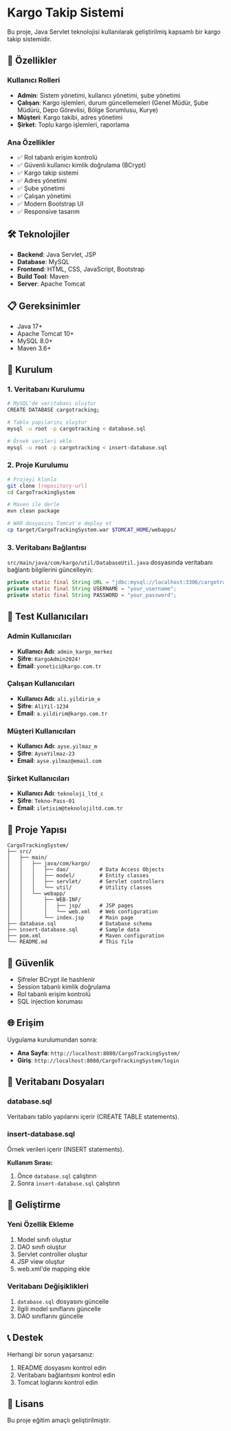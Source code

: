 # Kargo Takip Sistemi

Bu proje, Java Servlet teknolojisi kullanılarak geliştirilmiş kapsamlı bir kargo takip sistemidir.

## 🚀 Özellikler

### Kullanıcı Rolleri
- **Admin**: Sistem yönetimi, kullanıcı yönetimi, şube yönetimi
- **Çalışan**: Kargo işlemleri, durum güncellemeleri (Genel Müdür, Şube Müdürü, Depo Görevlisi, Bölge Sorumlusu, Kurye)
- **Müşteri**: Kargo takibi, adres yönetimi
- **Şirket**: Toplu kargo işlemleri, raporlama

### Ana Özellikler
- ✅ Rol tabanlı erişim kontrolü
- ✅ Güvenli kullanıcı kimlik doğrulama (BCrypt)
- ✅ Kargo takip sistemi
- ✅ Adres yönetimi
- ✅ Şube yönetimi
- ✅ Çalışan yönetimi
- ✅ Modern Bootstrap UI
- ✅ Responsive tasarım

## 🛠️ Teknolojiler

- **Backend**: Java Servlet, JSP
- **Database**: MySQL
- **Frontend**: HTML, CSS, JavaScript, Bootstrap
- **Build Tool**: Maven
- **Server**: Apache Tomcat

## 📋 Gereksinimler

- Java 17+
- Apache Tomcat 10+
- MySQL 8.0+
- Maven 3.6+

## 🚀 Kurulum

### 1. Veritabanı Kurulumu

```bash
# MySQL'de veritabanı oluştur
CREATE DATABASE cargotracking;

# Tablo yapılarını oluştur
mysql -u root -p cargotracking < database.sql

# Örnek verileri ekle
mysql -u root -p cargotracking < insert-database.sql
```

### 2. Proje Kurulumu

```bash
# Projeyi klonla
git clone [repository-url]
cd CargoTrackingSystem

# Maven ile derle
mvn clean package

# WAR dosyasını Tomcat'e deploy et
cp target/CargoTrackingSystem.war $TOMCAT_HOME/webapps/
```

### 3. Veritabanı Bağlantısı

`src/main/java/com/kargo/util/DatabaseUtil.java` dosyasında veritabanı bağlantı bilgilerini güncelleyin:

```java
private static final String URL = "jdbc:mysql://localhost:3306/cargotracking";
private static final String USERNAME = "your_username";
private static final String PASSWORD = "your_password";
```

## 👥 Test Kullanıcıları

### Admin Kullanıcıları
- **Kullanıcı Adı**: `admin_kargo_merkez`
- **Şifre**: `KargoAdmin2024!`
- **Email**: `yonetici@kargo.com.tr`

### Çalışan Kullanıcıları
- **Kullanıcı Adı**: `ali.yildirim_e`
- **Şifre**: `AliYil-1234`
- **Email**: `a.yildirim@kargo.com.tr`

### Müşteri Kullanıcıları
- **Kullanıcı Adı**: `ayse.yilmaz_m`
- **Şifre**: `AyseYilmaz-23`
- **Email**: `ayse.yilmaz@email.com`

### Şirket Kullanıcıları
- **Kullanıcı Adı**: `teknoloji_ltd_c`
- **Şifre**: `Tekno-Pass-01`
- **Email**: `iletisim@teknolojiltd.com.tr`

## 📁 Proje Yapısı

```
CargoTrackingSystem/
├── src/
│   ├── main/
│   │   ├── java/com/kargo/
│   │   │   ├── dao/          # Data Access Objects
│   │   │   ├── model/        # Entity classes
│   │   │   ├── servlet/      # Servlet controllers
│   │   │   └── util/         # Utility classes
│   │   └── webapp/
│   │       ├── WEB-INF/
│   │       │   ├── jsp/      # JSP pages
│   │       │   └── web.xml   # Web configuration
│   │       └── index.jsp     # Main page
├── database.sql              # Database schema
├── insert-database.sql       # Sample data
├── pom.xml                   # Maven configuration
└── README.md                 # This file
```

## 🔐 Güvenlik

- Şifreler BCrypt ile hashlenir
- Session tabanlı kimlik doğrulama
- Rol tabanlı erişim kontrolü
- SQL injection koruması

## 🌐 Erişim

Uygulama kurulumundan sonra:
- **Ana Sayfa**: `http://localhost:8080/CargoTrackingSystem/`
- **Giriş**: `http://localhost:8080/CargoTrackingSystem/login`

## 📝 Veritabanı Dosyaları

### database.sql
Veritabanı tablo yapılarını içerir (CREATE TABLE statements).

### insert-database.sql
Örnek verileri içerir (INSERT statements).

**Kullanım Sırası:**
1. Önce `database.sql` çalıştırın
2. Sonra `insert-database.sql` çalıştırın

## 🔧 Geliştirme

### Yeni Özellik Ekleme
1. Model sınıfı oluştur
2. DAO sınıfı oluştur
3. Servlet controller oluştur
4. JSP view oluştur
5. web.xml'de mapping ekle

### Veritabanı Değişiklikleri
1. `database.sql` dosyasını güncelle
2. İlgili model sınıflarını güncelle
3. DAO sınıflarını güncelle

## 📞 Destek

Herhangi bir sorun yaşarsanız:
1. README dosyasını kontrol edin
2. Veritabanı bağlantısını kontrol edin
3. Tomcat loglarını kontrol edin

## 📄 Lisans

Bu proje eğitim amaçlı geliştirilmiştir.
